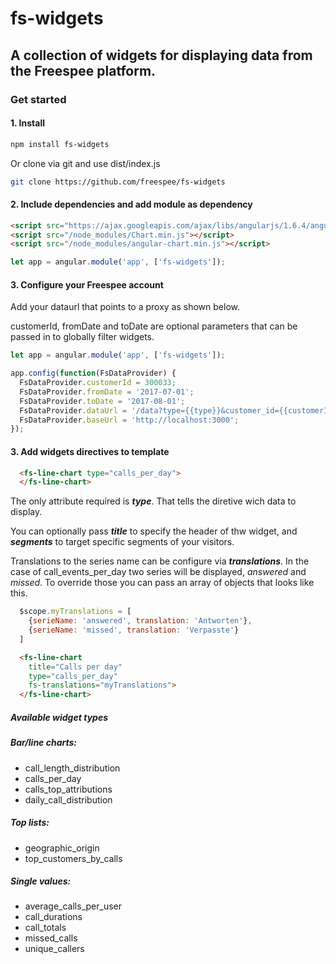 # fs-widgets
## A collection of widgets for displaying data from the Freespee platform.

### Get started

#### 1. Install
```bash
npm install fs-widgets
```

 Or clone via git and use dist/index.js

```bash
git clone https://github.com/freespee/fs-widgets
```




#### 2. Include dependencies and add module as dependency

```html
<script src="https://ajax.googleapis.com/ajax/libs/angularjs/1.6.4/angular.min.js"></script>
<script src="/node_modules/Chart.min.js"></script>
<script src="/node_modules/angular-chart.min.js"></script>
```

```javascript
let app = angular.module('app', ['fs-widgets']);
````


#### 3. Configure your Freespee account
Add your dataurl that points to a proxy as shown below.

customerId, fromDate and toDate are optional parameters that can be passed in to globally filter widgets.

```javascript
let app = angular.module('app', ['fs-widgets']);

app.config(function(FsDataProvider) {
  FsDataProvider.customerId = 300033;
  FsDataProvider.fromDate = '2017-07-01';
  FsDataProvider.toDate = '2017-08-01';
  FsDataProvider.dataUrl = '/data?type={{type}}&customer_id={{customerId}}&from_date={{fromDate}}&to_date={{toDate}}';
  FsDataProvider.baseUrl = 'http://localhost:3000';
});
````

#### 3. Add widgets directives to template
```html
  <fs-line-chart type="calls_per_day">
  </fs-line-chart>
```
The only attribute required is ***type***. That tells the diretive wich data to display.

You can optionally pass ***title*** to specify the header of thw widget, and
***segments*** to target specific segments of your visitors.

Translations to the series name can be configure via ***translations***. In the case of call_events_per_day two series will be displayed, _answered_ and _missed_. To override those you can pass an array of objects that looks like this.

```javascript
  $scope.myTranslations = [
    {serieName: 'answered', translation: 'Antworten'},
    {serieName: 'missed', translation: 'Verpasste'}
  ]
```

```html
  <fs-line-chart
    title="Calls per day"
    type="calls_per_day"
    fs-translations="myTranslations">
  </fs-line-chart>
```

##### Available widget types

##### Bar/line charts:
* call_length_distribution
* calls_per_day
* calls_top_attributions
* daily_call_distribution

##### Top lists:
* geographic_origin
* top_customers_by_calls

##### Single values:
* average_calls_per_user
* call_durations
* call_totals
* missed_calls
* unique_callers